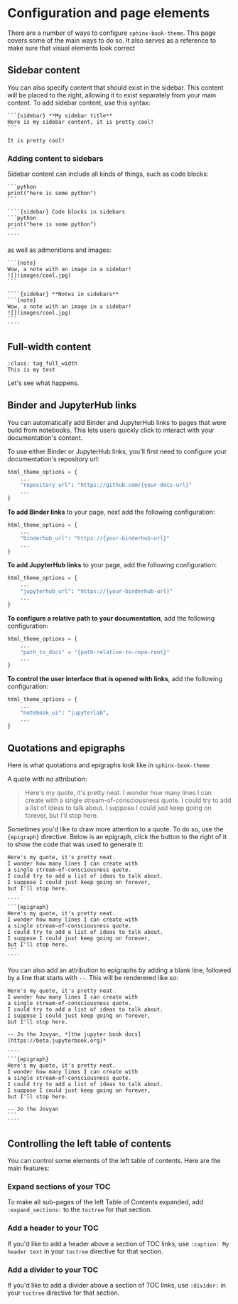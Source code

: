 # Configuration and page elements

There are a number of ways to configure `sphinx-book-theme`. This page covers some of the main ways
to do so. It also serves as a reference to make sure that visual elements look correct

## Sidebar content

You can also specify content that should exist in the sidebar. This content
will be placed to the right, allowing it to exist separately from your main
content. To add sidebar content, use this syntax:

````
```{sidebar} **My sidebar title**
Here is my sidebar content, it is pretty cool!
```
````

```{sidebar} **Here is my sidebar content**
It is pretty cool!
```

### Adding content to sidebars

Sidebar content can include all kinds of things, such as code blocks:

````{sidebar} Code blocks in sidebars
```python
print("here is some python")
```
````

`````
````{sidebar} Code blocks in sidebars
```python
print("here is some python")
```
````
`````

as well as admonitions and images:

````{sidebar} **Notes in sidebars**
```{note}
Wow, a note with an image in a sidebar!
![](images/cool.jpg)
```
````

`````
````{sidebar} **Notes in sidebars**
```{note}
Wow, a note with an image in a sidebar!
![](images/cool.jpg)
```
````
`````

## Full-width content

```{note}
:class: tag_full_width
This is my test
```

Let's see what happens.

## Binder and JupyterHub links

You can automatically add Binder and JupyterHub links to pages that were build from
notebooks. This lets users quickly click to interact with your documentation's content.

To use either Binder or JupyterHub links, you'll first need to configure your
documentation's repository url:

```python
html_theme_options = {
    ...
    "repository_url": "https://github.com/{your-docs-url}"
    ...
}
```

**To add Binder links** to your page, next add the following configuration:

```python
html_theme_options = {
    ...
    "binderhub_url": "https://{your-binderhub-url}"
    ...
}
```

**To add JupyterHub links** to your page, add the following configuration:

```python
html_theme_options = {
    ...
    "jupyterhub_url": "https://{your-binderhub-url}"
    ...
}
```

**To configure a relative path to your documentation**, add the following configuration:

```python
html_theme_options = {
    ...
    "path_to_docs" = "{path-relative-to-repo-root}"
    ...
}
```

**To control the user interface that is opened with links**, add the following configuration:

```python
html_theme_options = {
    ...
    "notebook_ui": "jupyterlab",
    ...
}
```

## Quotations and epigraphs

Here is what quotations and epigraphs look like in `sphinx-book-theme`:

A quote with no attribution:

> Here's my quote, it's pretty neat.
> I wonder how many lines I can create with
> a single stream-of-consciousness quote.
> I could try to add a list of ideas to talk about.
> I suppose I could just keep going on forever,
> but I'll stop here.

Sometimes you'd like to draw more attention to a quote. To do so, use the `{epigraph}` directive.
Below is an epigraph, click the button to the right of it to show the code that was used
to generate it:

```{epigraph}
Here's my quote, it's pretty neat.
I wonder how many lines I can create with
a single stream-of-consciousness quote.
I could try to add a list of ideas to talk about.
I suppose I could just keep going on forever,
but I'll stop here.
```

`````{toggle}
````
```{epigraph}
Here's my quote, it's pretty neat.
I wonder how many lines I can create with
a single stream-of-consciousness quote.
I could try to add a list of ideas to talk about.
I suppose I could just keep going on forever,
but I'll stop here.
```
````
`````

You can also add an attribution to epigraphs by adding a blank line,
followed by a line that starts with `--`. This will be renderered like so:

```{epigraph}
Here's my quote, it's pretty neat.
I wonder how many lines I can create with
a single stream-of-consciousness quote.
I could try to add a list of ideas to talk about.
I suppose I could just keep going on forever,
but I'll stop here.

-- Jo the Jovyan, *[the jupyter book docs](https://beta.jupyterbook.org)*
```

`````{toggle}
````
```{epigraph}
Here's my quote, it's pretty neat.
I wonder how many lines I can create with
a single stream-of-consciousness quote.
I could try to add a list of ideas to talk about.
I suppose I could just keep going on forever,
but I'll stop here.

-- Jo the Jovyan
```
````
`````

## Controlling the left table of contents

You can control some elements of the left table of contents. Here are the main features:

### Expand sections of your TOC

To make all sub-pages of the left Table of Contents expanded, add `:expand_sections:` to the
`toctree` for that section.

### Add a header to your TOC

If you'd like to add a header above a section of TOC links, use `:caption: My header text`
in your `toctree` directive for that section.

### Add a divider to your TOC

If you'd like to add a divider above a section of TOC links, use `:divider:`
in your `toctree` directive for that section.